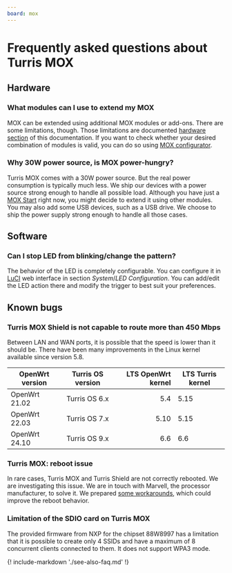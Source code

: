 ```yaml
---
board: mox
---
```


# Frequently asked questions about Turris MOX

## Hardware

### What modules can I use to extend my MOX

MOX can be extended using additional MOX modules or add-ons. There are some
limitations, though. Those limitations are documented
[hardware section](../hw/mox/intro.md) of this documentation. If you want to
check whether your desired combination of modules is valid, you can do so using
[MOX configurator](https://mox-configurator.turris.cz/).

### Why 30W power source, is MOX power-hungry?

Turris MOX comes with a 30W power source. But the real power consumption is
typically much less. We ship our devices with a power source strong enough to
handle all possible load. Although you have just a
[MOX Start](../hw/mox/sets/start.md) right now, you might decide to extend
it using other modules. You may also add some USB devices, such as a USB drive. We
choose to ship the power supply strong enough to handle all those cases.

## Software

### Can I stop LED from blinking/change the pattern?

The behavior of the LED is completely configurable. You can configure it in
[LuCI](luci/luci.md) web interface in section _System_/_LED Configuration_.
You can add/edit the LED action there and modify the trigger to best suit your
preferences.

## Known bugs

### Turris MOX Shield is not capable to route more than 450 Mbps

Between LAN and WAN ports, it is possible that the speed is lower than it should
be. There have been many improvements in the Linux kernel available since version
5.8.

| OpenWrt version                               | Turris OS version | LTS OpenWrt kernel | LTS Turris kernel |
| --------------------------------------------- | :---------------: | -----------------: | ----------------- |
| OpenWrt 21.02                                 |   Turris OS 6.x   |                5.4 | 5.15              |
| OpenWrt 22.03                                 |   Turris OS 7.x   |               5.10 | 5.15              |
| OpenWrt 24.10                                 |   Turris OS 9.x   |                6.6 |  6.6              |

### Turris MOX: reboot issue

In rare cases, Turris MOX and Turris Shield are not correctly rebooted.
We are investigating this issue. We are in touch with Marvell, the processor
manufacturer, to solve it. We prepared
[some workarounds](https://gitlab.nic.cz/turris/mox-boot-builder/-/releases/v2021.09.07),
which could improve the reboot behavior.

### Limitation of the SDIO card on Turris MOX

The provided firmware from NXP for the chipset 88W8997 has a limitation that it is
possible to create only 4 SSIDs and have a maximum of 8 concurrent clients
connected to them. It does not support WPA3 mode.

{! include-markdown './see-also-faq.md' !}
